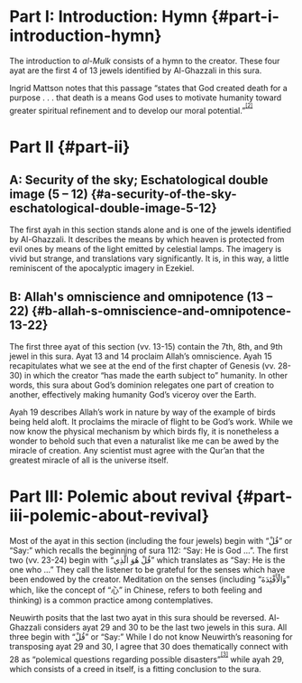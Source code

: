# Part I: Introduction: Hymn {#part-i-introduction-hymn}

The introduction to _al-Mulk_ consists of a hymn to the creator. These four ayat are the first 4 of 13 jewels identified by Al-Ghazzali in this sura.

Ingrid Mattson notes that this passage “states that God created death for a purpose . . . that death is a means God uses to motivate humanity toward greater spiritual refinement and to develop our moral potential.”<sup><sup id="565915100367062-footnote-ref-2"><a href="#565915100367062-footnote-2">[2]</a></sup></sup>

# Part II {#part-ii}

## A: Security of the sky; Eschatological double image (5 – 12) {#a-security-of-the-sky-eschatological-double-image-5-12}

The first ayah in this section stands alone and is one of the jewels identified by Al-Ghazzali. It describes the means by which heaven is protected from evil ones by means of the light emitted by celestial lamps. The imagery is vivid but strange, and translations vary significantly. It is, in this way, a little reminiscent of the apocalyptic imagery in Ezekiel.

## B: Allah&#039;s omniscience and omnipotence (13 – 22) {#b-allah-s-omniscience-and-omnipotence-13-22}

The first three ayat of this section (vv. 13-15) contain the 7th, 8th, and 9th jewel in this sura. Ayat 13 and 14 proclaim Allah’s omniscience. Ayah 15 recapitulates what we see at the end of the first chapter of Genesis (vv. 28-30) in which the creator “has made the earth subject to” humanity. In other words, this sura about God’s dominion relegates one part of creation to another, effectively making humanity God’s viceroy over the Earth.

Ayah 19 describes Allah’s work in nature by way of the example of birds being held aloft. It proclaims the miracle of flight to be God’s work. While we now know the physical mechanism by which birds fly, it is nonetheless a wonder to behold such that even a naturalist like me can be awed by the miracle of creation. Any scientist must agree with the Qur’an that the greatest miracle of all is the universe itself.

# Part III: Polemic about revival {#part-iii-polemic-about-revival}

Most of the ayat in this section (including the four jewels) begin with “قُلْ” or “Say:” which recalls the beginning of sura 112: “Say: He is God …”. The first two (vv. 23-24) begin with “قُلْ هُوَ الَّذِي” which translates as “Say: He is the one who …” They call the listener to be grateful for the senses which have been endowed by the creator. Meditation on the senses (including “وَالْأَفْئِدَةَ” which, like the concept of “心” in Chinese, refers to both feeling and thinking) is a common practice among contemplatives.

Neuwirth posits that the last two ayat in this sura should be reversed. Al-Ghazzali considers ayat 29 and 30 to be the last two jewels in this sura. All three begin with “قُلْ” or “Say:” While I do not know Neuwirth’s reasoning for transposing ayat 29 and 30, I agree that 30 does thematically connect with 28 as “polemical questions regarding possible disasters”<sup><sup id="565915100367062-footnote-ref-3"><a href="#565915100367062-footnote-3">[3]</a></sup></sup> while ayah 29, which consists of a creed in itself, is a fitting conclusion to the sura.

[^2]: Mattson, Ingrid (2012-12-07). The Story of the Qur&#039;an: Its History and Place in Muslim Life (p. 169). Wiley. Kindle Edition.